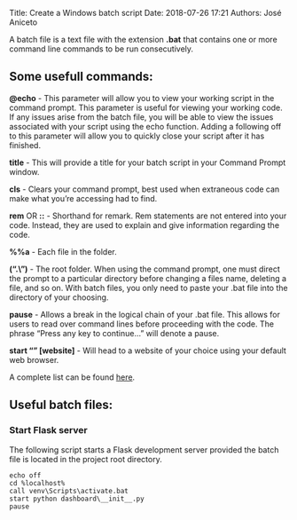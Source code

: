 Title: Create a Windows batch script
Date: 2018-07-26 17:21 
Authors: José Aniceto


A batch file is a text file with the extension **.bat** that contains one or more command line commands to be run consecutively. 

## Some usefull commands:

**@echo** - This parameter will allow you to view your working script in the command prompt. This parameter is useful for viewing your working code. If any issues arise from the batch file, you will be able to view the issues associated with your script using the echo function. Adding a following off to this parameter will allow you to quickly close your script after it has finished.

**title** - This will provide a title for your batch script in your Command Prompt window.

**cls** - Clears your command prompt, best used when extraneous code can make what you’re accessing had to find.

**rem** OR **::** - Shorthand for remark. Rem statements are not entered into your code. Instead, they are used to explain and give information regarding the code.

**%%a** - Each file in the folder.

**(“.\”)** - The root folder. When using the command prompt, one must direct the prompt to a particular directory before changing a files name, deleting a file, and so on. With batch files, you only need to paste your .bat file into the directory of your choosing.

**pause** - Allows a break in the logical chain of your .bat file. This allows for users to read over command lines before proceeding with the code. The phrase “Press any key to continue…” will denote a pause.

**start “” [website]** - Will head to a website of your choice using your default web browser.

A complete list can be found [here](https://en.wikibooks.org/wiki/Windows_Batch_Scripting).

## Useful batch files:

### Start Flask server

The following script starts a Flask development server provided the batch file is located in the project root directory.

```
echo off
cd %localhost%
call venv\Scripts\activate.bat
start python dashboard\__init__.py
pause
```
